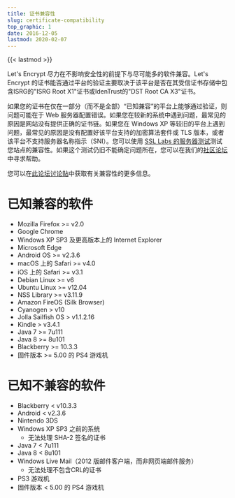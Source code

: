 ```yaml
---
title: 证书兼容性
slug: certificate-compatibility
top_graphic: 1
date: 2016-12-05
lastmod: 2020-02-07
---
```


{{< lastmod >}}

Let's Encrypt 尽力在不影响安全性的前提下与尽可能多的软件兼容。Let's Encrypt 的证书能否通过平台的验证主要取决于该平台是否在其受信证书存储中包含ISRG的"ISRG Root X1"证书或IdenTrust的"DST Root CA X3"证书。

如果您的证书在仅在一部分（而不是全部）“已知兼容”的平台上能够通过验证，则问题可能在于 Web 服务器配置错误。如果您在较新的系统中遇到问题，最常见的原因是网站没有提供正确的证书链。如果您在 Windows XP 等较旧的平台上遇到问题，最常见的原因是没有配置好该平台支持的加密算法套件或 TLS 版本，或者该平台不支持服务器名称指示（SNI）。您可以使用 [SSL Labs 的服务器测试](https://www.ssllabs.com/ssltest/)测试您站点的兼容性。如果这个测试仍旧不能确定问题所在，您可以在我们的[社区论坛](https://community.letsencrypt.org/)中寻求帮助。

您可以在[此论坛讨论贴](https://community.letsencrypt.org/t/which-browsers-and-operating-systems-support-lets-encrypt/)中获取有关兼容性的更多信息。

# 已知兼容的软件

* Mozilla Firefox >= v2.0
* Google Chrome
* Windows XP SP3 及更高版本上的 Internet Explorer
* Microsoft Edge
* Android OS >= v2.3.6
* macOS 上的 Safari >= v4.0
* iOS 上的 Safari >= v3.1
* Debian Linux >= v6
* Ubuntu Linux >= v12.04
* NSS Library >= v3.11.9
* Amazon FireOS (Silk Browser)
* Cyanogen > v10
* Jolla Sailfish OS > v1.1.2.16
* Kindle > v3.4.1
* Java 7 >= 7u111
* Java 8 >= 8u101
* Blackberry >= 10.3.3
* 固件版本 >= 5.00 的 PS4 游戏机

# 已知不兼容的软件

* Blackberry < v10.3.3
* Android < v2.3.6
* Nintendo 3DS
* Windows XP SP3 之前的系统
  * 无法处理 SHA-2 签名的证书
* Java 7 < 7u111
* Java 8 < 8u101
* Windows Live Mail（2012 版邮件客户端，而非网页端邮件服务）
  * 无法处理不包含CRL的证书
* PS3 游戏机
* 固件版本 < 5.00 的 PS4 游戏机
